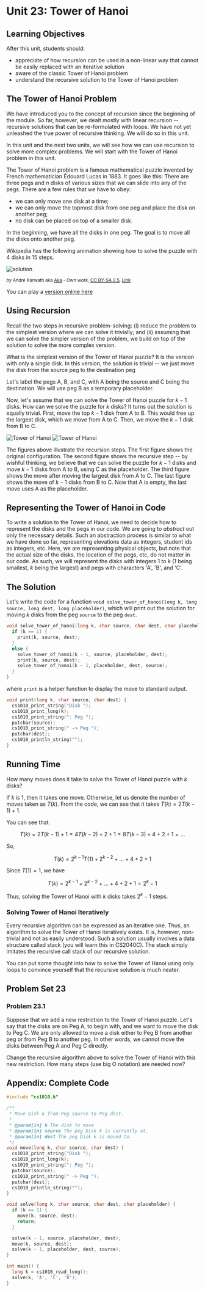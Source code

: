 # Unit 23: Tower of Hanoi

## Learning Objectives

After this unit, students should:

- appreciate of how recursion can be used in a non-linear way that cannot be easily replaced with an iterative solution
- aware of the classic Tower of Hanoi problem 
- understand the recursive solution to the Tower of Hanoi problem

## The Tower of Hanoi Problem

We have introduced you to the concept of recursion since the beginning of the module.  So far, however, we dealt mostly with linear recursion -- recursive solutions that can be re-formulated with loops.  We have not yet unleashed the true power of recursive thinking.  We will do so in this unit.

In this unit and the next two units, we will see how we can use recursion to solve more complex problems.  We will start with the Tower of Hanoi problem in this unit.

The Tower of Hanoi problem is a famous mathematical puzzle invented by French mathematician Édouard Lucas in 1883.  It goes like this: There are three pegs and $n$ disks of various sizes that we can slide into any of the pegs.  There are a few rules that we have to obey:

- we can only move one disk at a time;
- we can only move the topmost disk from one peg and place the disk on another peg;
- no disk can be placed on top of a smaller disk.

In the beginning, we have all the disks in one peg.  The goal is to move all the disks onto another peg.

Wikipedia has the following animation showing how to solve the puzzle with 4 disks in 15 steps.

![solution](figures/tower.gif)

<small>
by André Karwath aka <a href="//commons.wikimedia.org/wiki/User:Aka" title="User:Aka">Aka</a> - <span class="int-own-work" lang="en">Own work</span>, <a href="https://creativecommons.org/licenses/by-sa/2.5" title="Creative Commons Attribution-Share Alike 2.5">CC BY-SA 2.5</a>, <a href="https://commons.wikimedia.org/w/index.php?curid=85401">Link</a>
</small>

You can play a [version online here](https://www.mathplayground.com/logic_tower_of_hanoi.html)

## Using Recursion

Recall the two steps in recursive problem-solving: (i) reduce the problem to the simplest version where we can solve it trivially; and (ii) assuming that we can solve the simpler version of the problem, we build on top of the solution to solve the more complex version.

What is the simplest version of the Tower of Hanoi puzzle?  It is the version with only a single disk.  In this version, the solution is trivial -- we just move the disk from the source peg to the destination peg

Let's label the pegs A, B, and C, with A being the source and C being the destination.  We will use peg B as a temporary placeholder.  

Now, let's assume that we can solve the Tower of Hanoi puzzle for $k-1$ disks.  How can we solve the puzzle for $k$ disks?  It turns out the solution is equally trivial.  First, move the top $k-1$ disk from A to B.  This would free up the largest disk, which we move from A to C.  Then, we move the $k-1$ disk from B to C.

![Tower of Hanoi](figures/tower-of-hanoi/tower-of-hanoi.001.png)
![Tower of Hanoi](figures/tower-of-hanoi/tower-of-hanoi.002.png)

The figures above illustrate the recursion steps.  The first figure shows the original configuration.  The second figure shows the recursive step -- by wishful thinking, we believe that we can solve the puzzle for $k-1$ disks and move $k-1$ disks from A to B, using C as the placeholder.  The third figure shows the move after moving the largest disk from A to C.  The last figure shows the move of $k-1$ disks from B to C.  Now that A is empty, the last move uses A as the placeholder.

## Representing the Tower of Hanoi in Code

To write a solution to the Tower of Hanoi, we need to decide how to represent the disks and the pegs in our code.  We are going to _abstract_ out only the necessary details.  Such an abstraction process is similar to what we have done so far, representing elevations data as integers, student ids as integers, etc.  Here, we are representing physical objects, but note that the actual size of the disks, the location of the pegs, etc, do not matter in our code.  As such, we will represent the disks with integers 1 to $k$ (1 being smallest, $k$ being the largest) and pegs with characters 'A', 'B', and 'C'.

## The Solution

Let's write the code for a function `void solve_tower_of_hanoi(long k, long source, long dest, long placeholder)`, which will print out the solution for moving $k$ disks from the peg `source` to the peg `dest`.

```C
void solve_tower_of_hanoi(long k, char source, char dest, char placeholder) {
  if (k == 1) {
    print(k, source, dest);
  }
  else {
    solve_tower_of_hanoi(k - 1, source, placeholder, dest);
    print(k, source, dest);
    solve_tower_of_hanoi(k - 1, placeholder, dest, source);
  }
}
```

where `print` is a helper function to display the move to standard output.
```C
void print(long k, char source, char dest) {
  cs1010_print_string("Disk ");
  cs1010_print_long(k);
  cs1010_print_string(": Peg ");
  putchar(source);
  cs1010_print_string(" -> Peg ");
  putchar(dest);
  cs1010_println_string("");
}
```

## Running Time

How many moves does it take to solve the Tower of Hanoi puzzle with $k$ disks?

If $k$ is 1, then it takes one move.  Otherwise, let us denote the number of moves taken as $T(k)$.  From the code, we can see that it takes $T(k) = 2T(k-1) + 1$.

You can see that:

$$T(k) = 2T(k-1) + 1 = 4T(k-2) + 2 + 1 = 8T(k-3) + 4 + 2 + 1 = ...$$

So,

$$T(k) = 2^{k-1}T(1) + 2^{k-2} + ... + 4 + 2 + 1$$

Since $T(1) = 1$, we have

$$T(k) = 2^{k-1} + 2^{k-2} + ... + 4 + 2 + 1 = 2^k - 1$$


Thus, solving the Tower of Hanoi with $k$ disks takes $2^k-1$ steps.

### Solving Tower of Hanoi Iteratively

Every recursive algorithm can be expressed as an iterative one.  Thus, an algorithm to solve the Tower of Hanoi iteratively exists.  It is, however, non-trivial and not as easily understood.  Such a solution usually involves a data structure called stack (you will learn this in CS2040C).  The stack simply imitates the recursive call stack of our recursive solution.

You can put some thought into how to solve the Tower of Hanoi using only loops to convince yourself that the recursive solution is much neater.

## Problem Set 23

### Problem 23.1

Suppose that we add a new restriction to the Tower of Hanoi puzzle.  Let's say that the disks are on Peg A, to begin with, and we want to move the disk to Peg C.  We are only allowed to move a disk either to Peg B from another peg or from Peg B to another peg.  In other words, we cannot move the disks between Peg A and Peg C directly.

Change the recursive algorithm above to solve the Tower of Hanoi with this new restriction.  How many steps (use big O notation) are needed now?

## Appendix: Complete Code

```C
#include "cs1010.h"

/**
 * Move Disk k from Peg source to Peg dest.
 *
 * @param[in] k The disk to move
 * @param[in] source The peg Disk k is currently at.
 * @param[in] dest The peg Disk k is moved to.
 */
void move(long k, char source, char dest) {
  cs1010_print_string("Disk ");
  cs1010_print_long(k);
  cs1010_print_string(": Peg ");
  putchar(source);
  cs1010_print_string(" -> Peg ");
  putchar(dest);
  cs1010_println_string("");
}

void solve(long k, char source, char dest, char placeholder) {
  if (k == 1) {
    move(k, source, dest);
    return;
  }

  solve(k - 1, source, placeholder, dest);
  move(k, source, dest);
  solve(k - 1, placeholder, dest, source);
}

int main() {
  long k = cs1010_read_long();
  solve(k, 'A', 'C', 'B');
}
```
